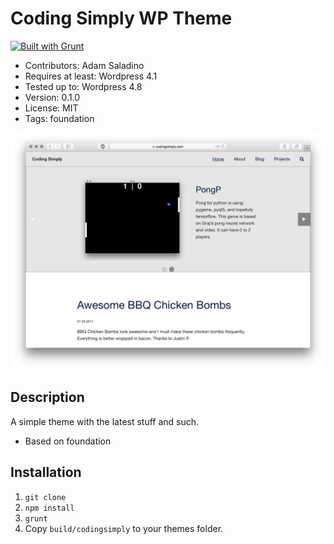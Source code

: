 # Coding Simply WP Theme

[![Built with Grunt](https://cdn.gruntjs.com/builtwith.svg)](https://gruntjs.com/)

* Contributors: Adam Saladino
* Requires at least: Wordpress 4.1
* Tested up to: Wordpress 4.8
* Version: 0.1.0
* License: MIT
* Tags: foundation

[![Home page](./notes/simple.png)](https://codingsimply.com/)

## Description
A simple theme with the latest stuff and such.

* Based on foundation

## Installation

1. `git clone`
2. `npm install`
3. `grunt`
4. Copy `build/codingsimply` to your themes folder.